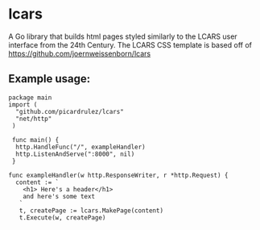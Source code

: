 # lcars
A Go library that builds html pages styled similarly to the LCARS user interface from the 24th Century.  The LCARS CSS template is based off of https://github.com/joernweissenborn/lcars

## Example usage:

```
package main
import (
  "github.com/picardrulez/lcars"
  "net/http"
 )
 
 func main() {
  http.HandleFunc("/", exampleHandler)
  http.ListenAndServe(":8000", nil)
 }
 
func exampleHandler(w http.ResponseWriter, r *http.Request) {
  content := `
    <h1> Here's a header</h1>
    and here's some text
   `
   t, createPage := lcars.MakePage(content)
   t.Execute(w, createPage)
```
